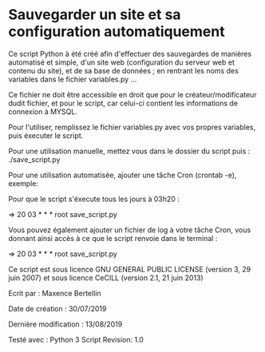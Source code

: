 
# Sauvegarder un site et sa configuration automatiquement


Ce script Python à été créé afin d'effectuer des sauvegardes de manières automatisé et simple, 
d'un site web (configuration du serveur web et contenu du site), et de sa base de données ; 
en rentrant les noms des variables dans le fichier variables.py ... 

Ce fichier ne doit être accessible en droit que pour le créateur/modificateur dudit fichier, 
et pour le script, car celui-ci contient les informations de connexion à MYSQL.

Pour l'utiliser, remplissez le fichier variables.py avec vos propres variables, puis éxecuter 
le script.

Pour une utilisation manuelle, mettez vous dans le dossier du script puis : ./save_script.py 

Pour une utilisation automatisée, ajouter une tâche Cron (crontab -e), exemple: 

Pour que le script s'éxecute tous les jours à 03h20 :

=> 20 03 * * * root save_script.py

Vous pouvez également ajouter un fichier de log à votre tâche Cron, vous donnant ainsi accès à
ce que le script renvoie dans le terminal :

=> 20 03 * * * root save_script.py

Ce script est sous licence GNU GENERAL PUBLIC LICENSE (version 3, 29 juin 2007) et sous licence
CeCILL (version 2.1, 21 juin 2013)

Ecrit par : Maxence Bertellin

Date de création : 30/07/2019

Dernière modification : 13/08/2019 

Testé avec : Python 3
Script Revision: 1.0
